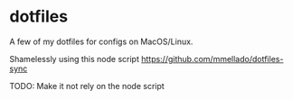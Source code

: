 # dotfiles

A few of my dotfiles for configs on MacOS/Linux.

Shamelessly using this node script https://github.com/mmellado/dotfiles-sync

TODO: Make it not rely on the node script
